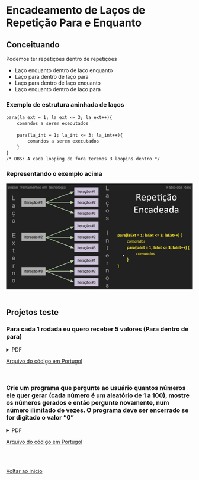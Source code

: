 # Encadeamento de Laços de Repetição Para e Enquanto

## Conceituando
Podemos ter repetições dentro de repetições
- Laço enquanto dentro de laço enquanto
- Laço para dentro de laço para
- Laço para dentro de laço enquanto
- Laço enquanto dentro de laço para

### Exemplo de estrutura aninhada de laços
```portugol
para(la_ext = 1; la_ext <= 3; la_ext++){
	comandos a serem executados

	para(la_int = 1; la_int <= 3; la_int++){
		comandos a serem executados
	}
}
/* OBS: A cada looping de fora teremos 3 loopins dentro */
```
### Representando o exemplo acima
<img src="/Arquivos/img/28.jpg" alt="Texto Alternativo" width="700">

<br>

<br>

## Projetos teste

### Para cada 1 rodada eu quero receber 5 valores (Para dentro de para)

<details>
<summary>PDF</summary>

```portugol
programa
{
	inteiro cont_a, cont_b
	
	funcao inicio()
	{
		para(cont_a = 1; cont_a<= 5; cont_a++){
			escreva("Rodada: " + cont_a + "\n")

			para(cont_b = 1; cont_b <= 5; cont_b++){
				escreva ("valor: " + cont_b + "\n")
			}
			escreva("\n")
		}
	}
}
```

</details>

[Arquivo do código em Portugol](/Arquivos/C%C3%B3digo/Teste%20para%20cada%20rodada%205%20valores.por)

<br>

### Crie um programa que pergunte ao usuário quantos números ele quer gerar (cada número é um aleatório de 1 a 100), mostre os números gerados e então pergunte novamente, num número ilimitado de vezes. O programa deve ser encerrado se for digitado o valor “0”

<details>
<summary>PDF</summary>

```portugol
programa
{
	//Biblioteca que gera números aleatórios
	inclua biblioteca Util --> u
	
	inteiro quant_num, i
	
	funcao inicio()
	{
		escreva("Digite zero (0) para encerrar o programa.\n")
		

		//Criando looping de sorteios infinitos
		enquanto(verdadeiro){
			escreva("Digite quantos números deseja sortear: ")
			leia(quant_num)
			
			//Criando condição para encerrar o looping
			se(quant_num == 0){
				pare
			}
			//Criando looping para gerar números aleatórios entre 1 e 100
			para(i = 1; i <= quant_num; i++){
				escreva(u.sorteia(1, 100), "\n")
			}
		}
	}
}
```

</details>

[Arquivo do código em Portugol](/Arquivos/C%C3%B3digo/Teste%20sorteie%20x%20numeros%20indeterminadamente.por)

<br>

<br>

[Voltar ao inicio](/README.md)